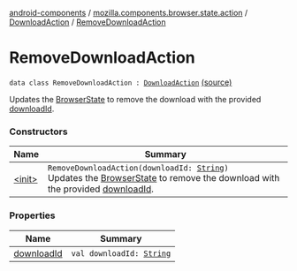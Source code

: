 [android-components](../../../index.md) / [mozilla.components.browser.state.action](../../index.md) / [DownloadAction](../index.md) / [RemoveDownloadAction](./index.md)

# RemoveDownloadAction

`data class RemoveDownloadAction : `[`DownloadAction`](../index.md) [(source)](https://github.com/mozilla-mobile/android-components/blob/master/components/browser/state/src/main/java/mozilla/components/browser/state/action/BrowserAction.kt#L719)

Updates the [BrowserState](../../../mozilla.components.browser.state.state/-browser-state/index.md) to remove the download with the provided [downloadId](download-id.md).

### Constructors

| Name | Summary |
|---|---|
| [&lt;init&gt;](-init-.md) | `RemoveDownloadAction(downloadId: `[`String`](https://kotlinlang.org/api/latest/jvm/stdlib/kotlin/-string/index.html)`)`<br>Updates the [BrowserState](../../../mozilla.components.browser.state.state/-browser-state/index.md) to remove the download with the provided [downloadId](download-id.md). |

### Properties

| Name | Summary |
|---|---|
| [downloadId](download-id.md) | `val downloadId: `[`String`](https://kotlinlang.org/api/latest/jvm/stdlib/kotlin/-string/index.html) |
